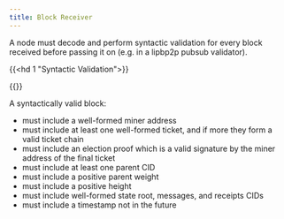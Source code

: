 ```yaml
---
title: Block Receiver
---
```


A node must decode and perform syntactic validation for every block received
before passing it on (e.g. in a lipbp2p pubsub validator).

{{<hd 1 "Syntactic Validation">}}

{{<goFile Block>}}

A syntactically valid block:

- must include a well-formed miner address
- must include at least one well-formed ticket, and if more they form a valid ticket chain
- must include an election proof which is a valid signature by the miner address of the final ticket
- must include at least one parent CID
- must include a positive parent weight
- must include a positive height
- must include well-formed state root, messages, and receipts CIDs
- must include a timestamp not in the future
